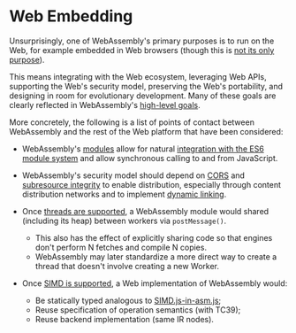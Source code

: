 # Web Embedding

Unsurprisingly, one of WebAssembly's primary purposes is to run on the Web,
for example embedded in Web browsers (though this is
[not its only purpose](NonWeb.md)).

This means integrating with the Web ecosystem, leveraging Web APIs, supporting
the Web's security model, preserving the Web's portability, and designing in
room for evolutionary development. Many of these goals are clearly
reflected in WebAssembly's [high-level goals](HighLevelGoals.md).

More concretely, the following is a list of points of contact between WebAssembly
and the rest of the Web platform that have been considered:

* WebAssembly's [modules](Modules.md) allow for natural [integration with
  the ES6 module system](Modules.md#integration-with-es6-modules) and allow
  synchronous calling to and from JavaScript.
* WebAssembly's security model should depend on [CORS][] and
  [subresource integrity][] to enable distribution, especially through content
  distribution networks and to implement
  [dynamic linking](FutureFeatures.md#dynamic-linking).
* Once [threads are supported](PostMVP.md#threads), a WebAssembly module would
  shared (including its heap) between workers via `postMessage()`.
  - This also has the effect of explicitly sharing code so that engines don't
    perform N fetches and compile N copies.
  - WebAssembly may later standardize a more direct way to create a thread that
    doesn't involve creating a new Worker.
* Once [SIMD is supported](PostMVP.md#fixed-width-simd), a Web implementation of
  WebAssembly would:
  - Be statically typed analogous to [SIMD.js-in-asm.js][];
  - Reuse specification of operation semantics (with TC39);
  - Reuse backend implementation (same IR nodes).

  [CORS]: https://www.w3.org/TR/cors/
  [subresource integrity]: https://www.w3.org/TR/SRI/
  [SIMD.js-in-asm.js]: http://discourse.specifiction.org/t/request-for-comments-simd-js-in-asm-js
  
